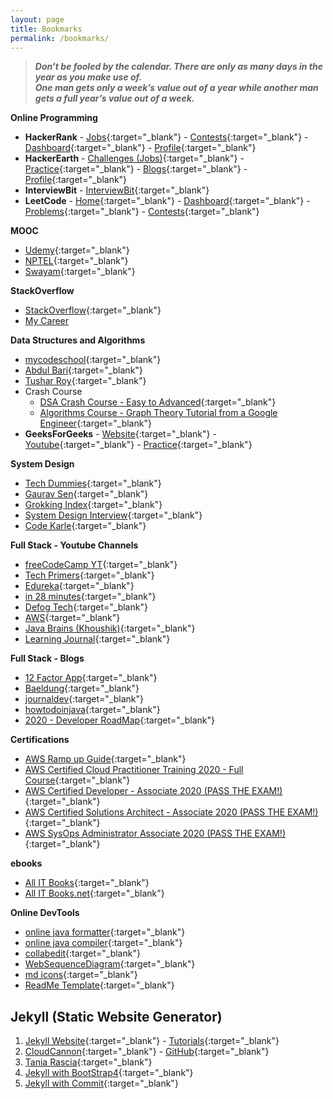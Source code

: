 ```yaml
---
layout: page
title: Bookmarks
permalink: /bookmarks/
---
```


> ***Don’t be fooled by the calendar. There are only as many days in the year as you make use of.<br>One man gets only a week’s value out of a year while another man gets a full year’s value out of a week.***

**Online Programming**
  - **HackerRank** - [Jobs](https://www.hackerrank.com/jobs/search){:target="_blank"} - [Contests](https://www.hackerrank.com/contests){:target="_blank"} - [Dashboard](https://www.hackerrank.com/dashboard){:target="_blank"} - [Profile](https://www.hackerrank.com/arpit04tripathi){:target="_blank"}
  - **HackerEarth** - [Challenges (Jobs)](https://www.hackerearth.com/challenges/hiring/){:target="_blank"} - [Practice](https://www.hackerearth.com/practice){:target="_blank"} - [Blogs](https://www.hackerearth.com/blog/developers/){:target="_blank"} - [Profile](https://www.hackerearth.com/@arpit04tripathi){:target="_blank"}
  - **InterviewBit** - [InterviewBit](https://interviewbit.com){:target="_blank"}
  - **LeetCode** - [Home](https://leetcode.com){:target="_blank"} - [Dashboard](https://leetcode.com/explore/){:target="_blank"} - [Problems](https://leetcode.com/problemset/all/){:target="_blank"} - [Contests](https://leetcode.com/contest/){:target="_blank"}

**MOOC**
  - [Udemy](https://www.udemy.com/home/my-courses/collections){:target="_blank"}
  - [NPTEL](https://nptel.ac.in/){:target="_blank"}
  - [Swayam](https://swayam.gov.in/mycourses){:target="_blank"}

**StackOverflow**
  - [StackOverflow](https://stackoverflow.com){:target="_blank"}
  - [My Career](/career)

**Data Structures and Algorithms**
- [mycodeschool](https://www.youtube.com/user/mycodeschool/playlists){:target="_blank"}
- [Abdul Bari](https://www.youtube.com/channel/UCZCFT11CWBi3MHNlGf019nw/playlists){:target="_blank"}
- [Tushar Roy](https://www.youtube.com/user/tusharroy2525/playlists){:target="_blank"}
- Crash Course
  - [DSA Crash Course - Easy to Advanced](https://www.youtube.com/watch?v=RBSGKlAvoiM){:target="_blank"}
  - [Algorithms Course - Graph Theory Tutorial from a Google Engineer](https://www.youtube.com/watch?v=09_LlHjoEiY&list=RDCMUC8butISFwT-Wl7EV0hUK0BQ&index=2){:target="_blank"}
- **GeeksForGeeks** - [Website](https://www.geeksforgeeks.org){:target="_blank"} - [Youtube](https://www.youtube.com/channel/UC0RhatS1pyxInC00YKjjBqQ/playlists){:target="_blank"} - [Practice](https://practice.geeksforgeeks.org/home/){:target="_blank"}

**System Design**
- [Tech Dummies](https://www.youtube.com/channel/UCn1XnDWhsLS5URXTi5wtFTA/playlists){:target="_blank"}
- [Gaurav Sen](https://www.youtube.com/channel/UCRPMAqdtSgd0Ipeef7iFsKw/playlists){:target="_blank"}
- [Grokking Index](https://www.educative.io/courses/grokking-the-system-design-interview){:target="_blank"}
- [System Design Interview](https://www.youtube.com/channel/UC9vLsnF6QPYuH51njmIooCQ){:target="_blank"}
- [Code Karle](https://www.youtube.com/c/codeKarle/featured){:target="_blank"}

**Full Stack - Youtube Channels**
- [freeCodeCamp YT](https://www.youtube.com/c/Freecodecamp/videos){:target="_blank"}
- [Tech Primers](https://www.youtube.com/channel/UCB12jjYsYv-eipCvBDcMbXw/playlists){:target="_blank"}
- [Edureka](https://www.youtube.com/user/edurekaIN/playlists){:target="_blank"}
- [in 28 minutes](https://www.youtube.com/user/rithustutorials/playlists){:target="_blank"}
- [Defog Tech](https://www.youtube.com/channel/UCiz26UeGvcTy4_M3Zhgk7FQ/playlists){:target="_blank"}
- [AWS](https://www.youtube.com/c/amazonwebservices/playlists){:target="_blank"}
- [Java Brains (Khoushik)](https://www.youtube.com/user/koushks/playlists){:target="_blank"}
- [Learning Journal](https://www.youtube.com/channel/UC8OU1Tc1kxiI37uXBAbTX7A/playlists){:target="_blank"}

**Full Stack - Blogs**
- [12 Factor App](https://12factor.net/){:target="_blank"}
- [Baeldung](https://www.baeldung.com){:target="_blank"}
- [journaldev](https://www.journaldev.com){:target="_blank"}
- [howtodoinjava](https://howtodoinjava.com){:target="_blank"}
- [2020 - Developer RoadMap](https://javarevisited.blogspot.com/2019/10/the-java-developer-roadmap.html){:target="_blank"}

**Certifications**
- [AWS Ramp up Guide](https://pages.awscloud.com/AWS-Traincert_Ramp-up_Guides.html){:target="_blank"}
- [AWS Certified Cloud Practitioner Training 2020 - Full Course](https://www.youtube.com/watch?v=3hLmDS179YE){:target="_blank"}
- [AWS Certified Developer - Associate 2020 (PASS THE EXAM!)](https://www.youtube.com/watch?v=RrKRN9zRBWs&list=RDCMUC8butISFwT-Wl7EV0hUK0BQ&index=12){:target="_blank"}
- [AWS Certified Solutions Architect - Associate 2020 (PASS THE EXAM!)](https://www.youtube.com/watch?v=Ia-UEYYR44s&list=RDCMUC8butISFwT-Wl7EV0hUK0BQ&index=10){:target="_blank"}
- [AWS SysOps Administrator Associate 2020 (PASS THE EXAM!)](https://www.youtube.com/watch?v=KX_AfyrhlgQ&list=RDCMUC8butISFwT-Wl7EV0hUK0BQ&index=19){:target="_blank"}

**ebooks**
- [All IT Books](http://www.allitebooks.org/){:target="_blank"}
- [All IT Books.net](https://allitbooks.net/){:target="_blank"}

**Online DevTools**
- [online java formatter](https://www.tutorialspoint.com/online_java_formatter.htm){:target="_blank"}
- [online java compiler](https://www.tutorialspoint.com/compile_java_online.php){:target="_blank"}
- [collabedit](http://collabedit.com/){:target="_blank"}
- [WebSequenceDiagram](https://www.websequencediagrams.com/){:target="_blank"}
- [md icons](https://gist.github.com/rxaviers/7360908){:target="_blank"}
- [ReadMe Template](https://gist.github.com/PurpleBooth/109311bb0361f32d87a2){:target="_blank"}

## Jekyll (Static Website Generator)
1. [Jekyll Website](https://jekyllrb.com/docs/){:target="_blank"} - [Tutorials](https://www.youtube.com/watch?v=T1itpPvFWHI&list=PLLAZ4kZ9dFpOPV5C5Ay0pHaa0RJFhcmcB){:target="_blank"}
2. [CloudCannon](https://orange-ape.cloudvent.net/){:target="_blank"} - [GitHub](https://github.com/CloudCannon/base-jekyll-template){:target="_blank"}
3. [Tania Rascia](https://www.taniarascia.com/){:target="_blank"}
4. [Jekyll with BootStrap4](https://medium.com/better-programming/an-introduction-to-using-jekyll-with-bootstrap-4-6f2433afeda9){:target="_blank"}
5. [Jekyll with Commit](https://medium.com/@mskyda/host-a-website-on-github-pages-from-a-private-repo-step-by-step-guide-7fd82b6ae65f){:target="_blank"}
